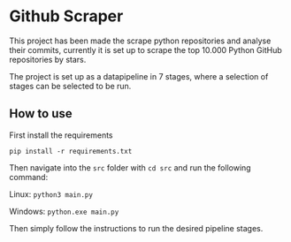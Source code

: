 # Github Scraper
This project has been made the scrape python repositories and analyse their commits, currently it is set up to scrape the top 10.000 Python GitHub repositories by stars.

The project is set up as a datapipeline in 7 stages, where a selection of stages can be selected to be run.

## How to use
First install the requirements

```pip install -r requirements.txt```

Then navigate into the `src` folder with `cd src` and run the following command:

Linux: `python3 main.py`

Windows: `python.exe main.py`

Then simply follow the instructions to run the desired pipeline stages.
